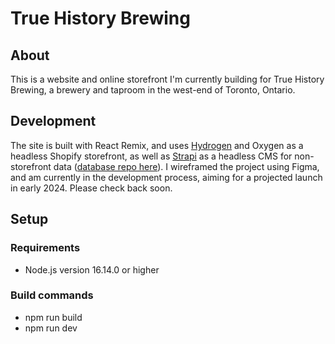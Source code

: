 # True History Brewing

## About
This is a website and online storefront I'm currently building for True History Brewing, a brewery and taproom in the west-end of Toronto, Ontario.

## Development
The site is built with React Remix, and uses [Hydrogen](https://shopify.dev/custom-storefronts/hydrogen) and Oxygen as a headless Shopify storefront, as well as [Strapi](https://strapi.io/) as a headless CMS for non-storefront data ([database repo here](https://github.com/torontopubliclibra/true-history-brewing-data)). I wireframed the project using Figma, and am currently in the development process, aiming for a projected launch in early 2024. Please check back soon.

## Setup
### Requirements
- Node.js version 16.14.0 or higher

### Build commands
- npm run build
- npm run dev